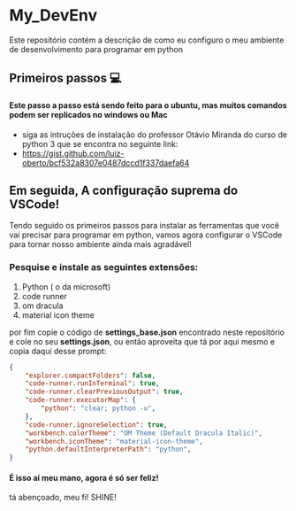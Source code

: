 # My_DevEnv
Este repositório contém a descrição de como eu configuro o meu ambiente de desenvolvimento para programar em python 


## Primeiros passos :computer:
#### Este passo a passo está sendo feito para o ubuntu, mas muitos comandos podem ser replicados no windows ou Mac
- siga as intruções de instalação do professor Otávio Miranda do curso de python 3 que se encontra no seguinte link:
- https://gist.github.com/luiz-oberto/bcf532a8307e0487dccd1f337daefa64

## Em seguida, A configuração suprema do VSCode!
Tendo seguido os primeiros passos para instalar as ferramentas que você vai precisar para programar em python, vamos agora configurar o VSCode para tornar nosso ambiente ainda mais agradável!
### Pesquise e instale as seguintes extensões:
1. Python ( o da microsoft) 
2. code runner
3. om dracula
4. material icon theme

por fim copie o código de **settings_base.json** encontrado neste repositório e cole no seu **settings.json**, ou então aproveita que tá por aqui mesmo e copia daqui desse prompt:

~~~json
{
    "explorer.compactFolders": false,
    "code-runner.runInTerminal": true,
    "code-runner.clearPreviousOutput": true,
    "code-runner.executorMap": {
        "python": "clear; python -u",
    },
    "code-runner.ignoreSelection": true,
    "workbench.colorTheme": "OM Theme (Default Dracula Italic)",
    "workbench.iconTheme": "material-icon-theme",
    "python.defaultInterpreterPath": "python",
}
~~~

#### É isso aí meu mano, agora é só ser feliz!
tá abençoado, meu fi! SHINE!